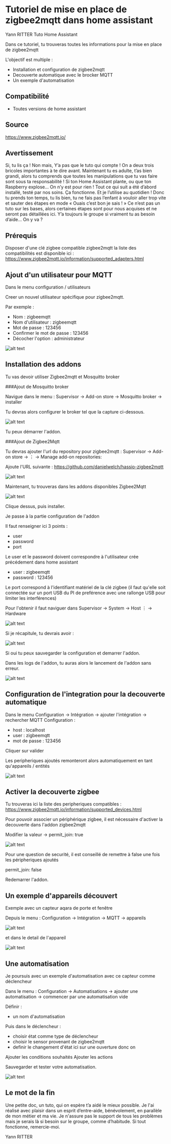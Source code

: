 # Tutoriel de mise en place de zigbee2mqtt dans home assistant
Yann RITTER  Tuto Home Assistant 

Dans ce tutoriel, tu trouveras toutes les informations pour la mise en place de zigbee2mqtt

L'objectif est multiple : 
- Installation et configuration de zigbee2mqtt
- Decouverte automatique avec le brocker MQTT
- Un exemple d'automatisation



## Compatibilité
- Toutes versions de home assistant

## Source 
https://www.zigbee2mqtt.io/



## Avertissement 

Si, tu lis ça ! Non mais, Y’a pas que le tuto qui compte ! On a deux trois bricoles importantes à te dire avant.
Maintenant tu es adulte, t’as bien grandi, alors tu comprends que toutes les manipulations que tu vas faire sont sous ta responsabilité !
Si ton Home Assistant plante, ou que ton Raspberry explose… On n’y est pour rien !
Tout ce qui suit a été d’abord installé, testé par nos soins. Ça fonctionne. Et je l’utilise au quotidien !
Donc tu prends ton temps, tu lis bien, tu ne fais pas l’enfant à vouloir aller trop vite et sauter des étapes en mode « Ouais c’est bon je sais ! »
Ce n’est pas un tuto sur les bases, alors certaines étapes sont pour nous acquises et ne seront pas détaillées ici. Y’a toujours le groupe si vraiment tu as besoin d’aide…
On y va ?


## Prérequis

Disposer d'une clé zigbee compatible zigbee2mqtt
la liste des compatibilités est disponible ici :  https://www.zigbee2mqtt.io/information/supported_adapters.html 

## Ajout d'un utilisateur pour MQTT
Dans le menu configuration / utilisateurs

Creer un nouvel utilisateur spécifique pour zigbee2mqtt.

Par exemple :
- Nom : zigbeemqtt
- Nom d'utilisateur : zigbeemqtt
- Mot de passe : 123456
- Confirmer le mot de passe : 123456
- Décocher l'option : administrateur

![alt text](https://github.com/ryann72/Home-assistant-tutoriel/blob/main/Zigbee2Mqtt/Images/utilisateur.JPG)


## Installation des addons

Tu vas devoir utiliser Zigbee2mqtt et Mosquitto broker


###Ajout de Mosquitto broker

Navigue dans le menu : Supervisor → Add-on store → Mosquitto broker → installer

Tu devras alors configurer le broker tel que la capture ci-dessous.

![alt text](https://github.com/ryann72/Home-assistant-tutoriel/blob/main/Zigbee2Mqtt/Images/mosquitto.JPG)

Tu peux démarrer l'addon.


###Ajout de Zigbee2Mqtt

Tu devras ajouter l'url du repository pour zigbee2mqtt : Supervisor → Add-on store → ⋮ → Manage add-on repositories:

Ajoute l'URL suivante : https://github.com/danielwelch/hassio-zigbee2mqtt

![alt text](https://github.com/ryann72/Home-assistant-tutoriel/blob/main/Zigbee2Mqtt/Images/zigbee2mqtt1.JPG)

Maintenant, tu trouveras dans les addons disponibles Zigbee2Mqtt

![alt text](https://github.com/ryann72/Home-assistant-tutoriel/blob/main/Zigbee2Mqtt/Images/zigbee2mqtt2.JPG)

Clique dessus, puis installer.

Je passe à la partie configuration de l'addon

Il faut renseigner ici 3 points :
- user
- password
- port


Le user et le password doivent correspondre à l'utilisateur crée précédement dans home assistant


- user : zigbeemqtt
- password : 123456

Le port correspond à l'identifiant matériel de la clé zigbee (il faut qu'elle soit connectée sur un port USB du PI de preférence avec une rallonge USB pour limiter les interférences)


Pour l'obtenir il faut naviguer dans Supervisor → System → Host ⋮ → Hardware

![alt text](https://github.com/ryann72/Home-assistant-tutoriel/blob/main/Zigbee2Mqtt/Images/zigbee2mqtt4.JPG)


Si je récapitule, tu devrais avoir :

![alt text](https://github.com/ryann72/Home-assistant-tutoriel/blob/main/Zigbee2Mqtt/Images/zigbee2mqtt3.JPG)


Si oui tu peux sauvegarder la configuration et demarrer l'addon.

Dans les logs de l'addon, tu auras alors le lancement de l'addon sans erreur.

![alt text](https://github.com/ryann72/Home-assistant-tutoriel/blob/main/Zigbee2Mqtt/Images/zigbee2mqtt5.JPG)



## Configuration de l'integration pour la decouverte automatique 

Dans le menu Configuration → Intégration → ajouter l'intégration → rechercher MQTT
Configuration : 

- host : localhost
- user : zigbeemqtt
- mot de passe : 123456

Cliquer sur valider

Les peripheriques ajoutés remonteront alors automatiquement en tant qu'appareils / entités

![alt text](https://github.com/ryann72/Home-assistant-tutoriel/blob/main/Zigbee2Mqtt/Images/zigbee2mqtt6.JPG)

## Activer la decouverte zigbee

Tu trouveras ici la liste des peripheriques compatibles :  https://www.zigbee2mqtt.io/information/supported_devices.html

Pour pouvoir associer un périphérique zigbee, il est nécessaire d'activer la decouverte dans l'addon zigbee2mqtt

Modifier la valeur → permit_join: true

![alt text](https://github.com/ryann72/Home-assistant-tutoriel/blob/main/Zigbee2Mqtt/Images/zigbee2mqtt7.JPG)

Pour une question de securité, il est conseillé de remettre à false une fois les péripheriques ajoutés 

permit_join: false

Redemarrer l'addon.


## Un exemple d'appareils découvert

Exemple avec un capteur aqara de porte et fenêtre 

Depuis le menu : Configuration → Intégration → MQTT → appareils

![alt text](https://github.com/ryann72/Home-assistant-tutoriel/blob/main/Zigbee2Mqtt/Images/zigbee2mqtt8.JPG)

et dans le detail de l'appareil

![alt text](https://github.com/ryann72/Home-assistant-tutoriel/blob/main/Zigbee2Mqtt/Images/zigbee2mqtt9.JPG)


## Une automatisation 

Je poursuis avec un exemple d'automatisation avec ce capteur comme déclencheur

Dans le menu : Configuration → Automatisations → ajouter une automatisation → commencer par une automatisation vide


Définir :
- un nom d'automatisation


Puis dans le déclencheur :

- choisir état comme type de déclencheur
- choisir le sensor provenant de zigbee2mqtt
- definir le changement d'état ici sur une ouverture donc on

Ajouter les conditions souhaités
Ajouter les actions

Sauvegarder et tester votre automatisation.


![alt text](https://github.com/ryann72/Home-assistant-tutoriel/blob/main/Zigbee2Mqtt/Images/zigbee2mqtt10.JPG)



## Le mot de la fin
Une petite doc, un tuto, qui on espère t’a aidé le mieux possible.
Je l'ai réalisé avec plaisir dans un esprit d’entre-aide, bénévolement, en parallèle de mon métier et ma vie.
Je n'assure pas le support de tous les problèmes mais je serais là si besoin sur le groupe, comme d’habitude.
Si tout fonctionne, remercie-moi.

Yann RITTER
